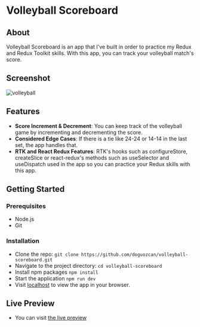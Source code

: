 # Volleyball Scoreboard

## About

Volleyball Scoreboard is an app that I've built in order to practice my Redux and Redux Toolkit skills. With this app, you can track your volleyball match's score.

## Screenshot
![volleyball](https://github.com/doguozcan/volleyball-scoreboard/assets/76822280/7a0c866f-09d3-4c3d-acd8-8879fc5011a4)

## Features

- **Score Increment & Decrement**: You can keep track of the volleyball game by incrementing and decrementing the score.
- **Considered Edge Cases**: If there is a tie like 24-24 or 14-14 in the last set, the app handles that.
- **RTK and React Redux Features**: RTK's hooks such as configureStore, createSlice or react-redux's methods such as useSelector and useDispatch used in the app so you can practice your Redux skills with this app.

## Getting Started

### Prerequisites

- Node.js
- Git

### Installation

- Clone the repo:
  `git clone https://github.com/doguozcan/volleyball-scoreboard.git`
- Navigate to the project directory:
  `cd volleyball-scoreboard`
- Install npm packages
  `npm install`
- Start the application
  `npm run dev`
- Visit <a href="http://localhost:5137">localhost</a> to view the app in your browser.

## Live Preview

- You can visit <a href="https://zesty-fudge-88c73a.netlify.app/">the live preview</a>
